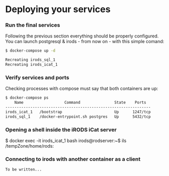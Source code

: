 
# Deploying your services

### Run the final services

Following the previous section everything should be properly configured.
You can launch postgresql & irods - from now on - with this simple comand:

```bash
$ docker-compose up -d

Recreating irods_sql_1
Recreating irods_icat_1
```

### Verify services and ports

Checking processes with compose must say that both containers are up:
```bash
$ docker-compose ps
    Name                  Command               State    Ports
----------------------------------------------------------------
irods_icat_1   /bootstrap                       Up      1247/tcp
irods_sql_1    /docker-entrypoint.sh postgres   Up      5432/tcp
```

### Opening a shell inside the iRODS iCat server

$ docker exec -it irods_icat_1 bash
irods@rodserver:~$ ils
/tempZone/home/rods:

### Connecting to irods with another container as a client

`To be written...`
